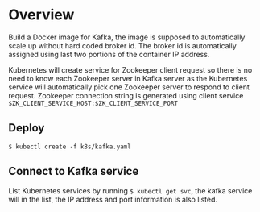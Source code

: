Overview
========
Build a Docker image for Kafka, the image is supposed to automatically scale up without hard coded broker id.
The broker id is automatically assigned using last two portions of the container IP address.

Kubernetes will create service for Zookeeper client request so there is no need to know each Zookeeper server
in Kafka server as the Kubernetes service will automatically pick one Zookeeper server to respond to client request. 
Zookeeper connection string is generated using client service `$ZK_CLIENT_SERVICE_HOST:$ZK_CLIENT_SERVICE_PORT`

Deploy
------

`$ kubectl create -f k8s/kafka.yaml`

Connect to Kafka service
------------------------

List Kubernetes services by running `$ kubectl get svc`, the kafka service will in the list, the IP address 
and port information is also listed. 